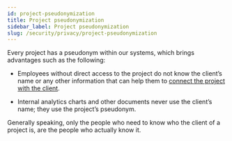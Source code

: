```yaml
---
id: project-pseudonymization
title: Project pseudonymization
sidebar_label: Project pseudonymization
slug: /security/privacy/project-pseudonymization
---
```


Every project has a pseudonym within our systems,
which brings advantages such as the following:

- Employees without direct access to the project
do not know the client’s name
or any other information that can help them to
[connect the project with the client](/criteria/privacy/313).

- Internal analytics charts and other documents
never use the client’s name;
they use the project’s pseudonym.

Generally speaking,
only the people who need to know who the client of a project is,
are the people who actually know it.
